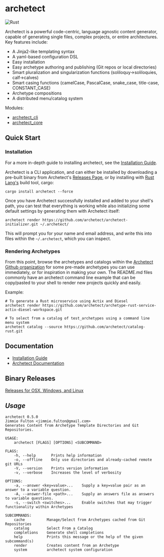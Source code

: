 # archetect

![Rust](https://github.com/archetect/archetect/workflows/Rust/badge.svg)

Archetect is a powerful code-centric, language agnostic content generator, capable of generating single files, complex 
projects, or entire architectures.  Key features include:
              
* A Jinja2-like templating syntax
* A yaml-based configuration DSL 
* Easy installation
* Easy archetype authoring and publishing (Git repos or local directories)
* Smart pluralization and singularization functions (soliloquy->soliloquies, calf->calves)
* Smart casing functions (camelCase, PascalCase, snake_case, title-case, CONSTANT_CASE)
* Archetype compositions
* A distributed menu/catalog system

Modules:
* [archetect_cli](archetect-cli/README.md)
* [archetect_core](archetect-core/README.md)

## Quick Start

### Installation

For a more in-depth guide to installing archetect, see the [Installation Guide](https://archetect.github.io/getting_started/installation.html).

Archetect is a CLI application, and can either be installed by downloading a pre-built binary from Archetect's 
[Releases Page](https://github.com/archetect/archetect/releases/latest), or by installing with 
[Rust Lang's](https://rustup.rs/) build tool, cargo:

```shell
cargo install archetect --force
```

Once you have Archetect successfully installed and added to your shell's path, you can test that everything is working while
also initializing some default settings by generating them with Archetect itself:

```shell
archetect render https://github.com/archetect/archetect-initializer.git ~/.archetect/
```

This will prompt you for your name and email address, and write this into files within the `~/.archetect`, which you can
inspect.

### Rendering Archetypes

From this point, browse the archetypes and catalogs within the [Archetect Github organization](https://github.com/archetect) 
for some pre-made archetypes you can use immediately, or for inspiration in making your own.  The README.md files commonly
have an archetect command line example that can be copy/pasted to your shell to render new projects quickly and easily.

Example:

```shell
# To generate a Rust microservice using Actix and Diesel
archetect render https://github.com/archetect/archetype-rust-service-actix-diesel-workspace.git

# To select from a catalog of test_archetypes using a command line menu system
archetect catalog --source https://github.com/archetect/catalog-rust.git
```

## Documentation
* [Installation Guide](https://archetect.github.io/getting_started/installation.html)
* [Archetect Documentation](https://archetect.github.io/archetect.html)

## Binary Releases
[Releases for OSX, Windows, and Linux](https://github.com/archetect/archetect/releases)

## *Usage*
```
archetect 0.5.0
Jimmie Fulton <jimmie.fulton@gmail.com>
Generates Content from Archetype Template Directories and Git Repositories.

USAGE:
    archetect [FLAGS] [OPTIONS] <SUBCOMMAND>

FLAGS:
    -h, --help       Prints help information
    -o, --offline    Only use directories and already-cached remote git URLs
    -V, --version    Prints version information
    -v, --verbose    Increases the level of verbosity

OPTIONS:
    -a, --answer <key=value>...    Supply a key=value pair as an answer to a variable question.
    -A, --answer-file <path>...    Supply an answers file as answers to variable questions.
    -s, --switch <switches>...     Enable switches that may trigger functionality within Archetypes

SUBCOMMANDS:
    cache          Manage/Select from Archetypes cached from Git Repositories
    catalog        Select From a Catalog
    completions    Generate shell completions
    help           Prints this message or the help of the given subcommand(s)
    render         Creates content from an Archetype
    system         archetect system configuration
```
